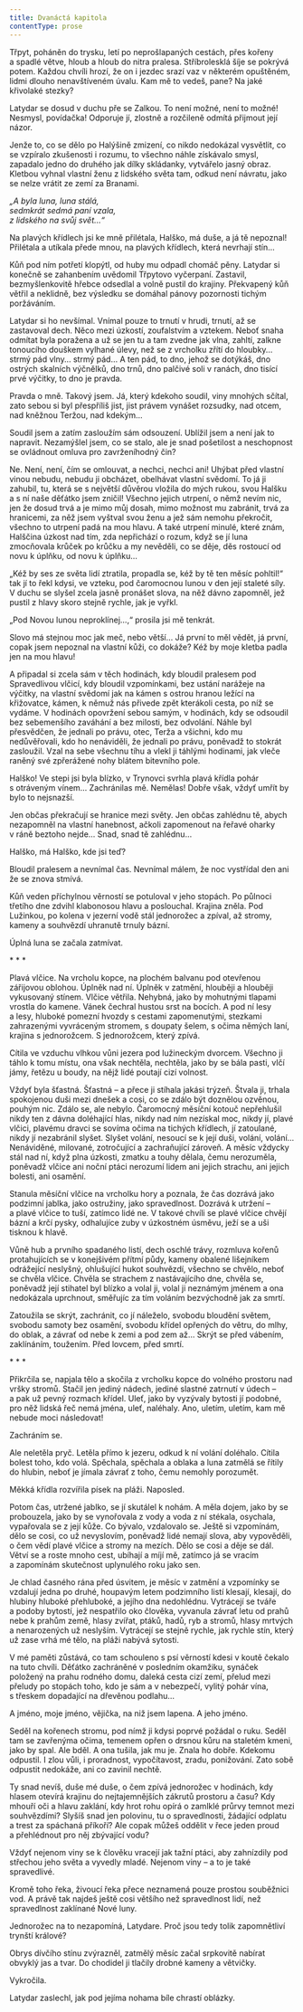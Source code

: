 ```yaml
---
title: Dvanáctá kapitola
contentType: prose
---
```


  

Třpyt, poháněn do trysku, letí po neprošlapaných cestách, přes kořeny a spadlé větve, hloub a hloub do nitra pralesa. Stříbrolesklá šíje se pokrývá potem. Každou chvíli hrozí, že on i jezdec srazí vaz v některém opuštěném, lidmi dlouho nenavštíveném úvalu. Kam mě to vedeš, pane? Na jaké křivolaké stezky?

Latydar se dosud v duchu pře se Zalkou. To není možné, není to možné! Nesmysl, povídačka! Odporuje jí, zlostně a rozčileně odmítá přijmout její názor.

Jenže to, co se dělo po Halýšině zmizení, co nikdo nedokázal vysvětlit, co se vzpíralo zkušenosti i rozumu, to všechno náhle získávalo smysl, zapadalo jedno do druhého jak dílky skládanky, vytvářelo jasný obraz. Kletbou vyhnal vlastní ženu z lidského světa tam, odkud není návratu, jako se nelze vrátit ze zemí za Branami.

_„A byla luna, luna stálá,  
sedmkrát sedmá paní vzala,  
z lidského na svůj svět…“_

Na plavých křídlech jsi ke mně přilétala, Halško, má duše, a já tě nepoznal! Přilétala a utíkala přede mnou, na plavých křídlech, která nevrhají stín…

Kůň pod ním potřetí klopýtl, od huby mu odpadl chomáč pěny. Latydar si konečně se zahanbením uvědomil Třpytovo vyčerpaní. Zastavil, bezmyšlenkovitě hřebce odsedlal a volně pustil do krajiny. Překvapený kůň větřil a neklidně, bez výsledku se domáhal pánovy pozornosti tichým poržáváním.

Latydar si ho nevšímal. Vnímal pouze to trnutí v hrudi, trnutí, až se zastavoval dech. Něco mezi úzkostí, zoufalstvím a vztekem. Neboť snaha odmítat byla poražena a už se jen tu a tam zvedne jak vlna, zahltí, zalkne tonoucího douškem vylhané úlevy, než se z vrcholku zřítí do hloubky… strmý pád vlny… strmý pád… A ten pád, to dno, jehož se dotýkáš, dno ostrých skalních výčnělků, dno trnů, dno palčivé soli v ranách, dno tisící prvé výčitky, to dno je pravda.

Pravda o mně. Takový jsem. Já, který kdekoho soudil, viny mnohých sčítal, zato sebou si byl přespříliš jist, jist právem vynášet rozsudky, nad otcem, nad kněžnou Teržou, nad kdekým…

Soudil jsem a zatím zasloužím sám odsouzení. Ublížil jsem a není jak to napravit. Nezamýšlel jsem, co se stalo, ale je snad pošetilost a neschopnost se ovládnout omluva pro zavrženíhodný čin?

Ne. Není, není, čím se omlouvat, a nechci, nechci ani! Uhýbat před vlastní vinou nebudu, nebudu ji obcházet, obelhávat vlastní svědomí. To já ji zahubil, tu, která se s největší důvěrou vložila do mých rukou, svou Halšku a s ní naše děťátko jsem zničil! Všechno jejich utrpení, o němž nevím nic, jen že dosud trvá a je mimo můj dosah, mimo možnost mu zabránit, trvá za hranicemi, za něž jsem vyštval svou ženu a jež sám nemohu překročit, všechno to utrpení padá na mou hlavu. A také utrpení minulé, které znám, Halščina úzkost nad tím, zda nepřichází o rozum, když se jí luna zmocňovala krůček po krůčku a my nevěděli, co se děje, děs rostoucí od novu k úplňku, od novu k úplňku…

„Kéž by ses ze světa lidí ztratila, propadla se, kéž by tě ten měsíc pohltil!“ tak jí to řekl kdysi, ve vzteku, pod čaromocnou lunou v den její staleté síly. V duchu se slyšel zcela jasně pronášet slova, na něž dávno zapomněl, jež pustil z hlavy skoro stejně rychle, jak je vyřkl.

„Pod Novou lunou neproklínej…,“ prosila jsi mě tenkrát.

Slovo má stejnou moc jak meč, nebo větší… Já první to měl vědět, já první, copak jsem nepoznal na vlastní kůži, co dokáže? Kéž by moje kletba padla jen na mou hlavu!

A připadal si zcela sám v těch hodinách, kdy bloudil pralesem pod Spravedlivou vlčicí, kdy bloudil vzpomínkami, bez ustání narážeje na výčitky, na vlastní svědomí jak na kámen s ostrou hranou ležící na křižovatce, kámen, k němuž nás přivede zpět kterákoli cesta, po níž se vydáme. V hodinách opovržení sebou samým, v hodinách, kdy se odsoudil bez sebemenšího zaváhání a bez milosti, bez odvolání. Náhle byl přesvědčen, že jednali po právu, otec, Terža a všichni, kdo mu nedůvěřovali, kdo ho nenáviděli, že jednali po právu, poněvadž to stokrát zasloužil. Vzal na sebe všechnu tíhu a vlekl ji táhlými hodinami, jak vleče raněný své zpřerážené nohy blátem bitevního pole.

Halško! Ve stepi jsi byla blízko, v Trynovci svrhla plavá křídla pohár s otráveným vínem… Zachránilas mě. Nemělas! Dobře však, vždyť umřít by bylo to nejsnazší.

Jen občas překračují se hranice mezi světy. Jen občas zahlédnu tě, abych nezapomněl na vlastní hanebnost, ačkoli zapomenout na řeřavé oharky v ráně beztoho nejde… Snad, snad tě zahlédnu…

Halško, má Halško, kde jsi teď?

Bloudil pralesem a nevnímal čas. Nevnímal málem, že noc vystřídal den ani že se znova stmívá.

Kůň veden příchylnou věrností se potuloval v jeho stopách. Po půlnoci třetího dne zdvihl klabonosou hlavu a poslouchal. Krajina zněla. Pod Lužinkou, po kolena v jezerní vodě stál jednorožec a zpíval, až stromy, kameny a souhvězdí uhranutě trnuly bázní.

Úplná luna se začala zatmívat.

\* \* \*

  

Plavá vlčice. Na vrcholu kopce, na plochém balvanu pod otevřenou zářijovou oblohou. Úplněk nad ní. Úplněk v zatmění, hlouběji a hlouběji vykusovaný stínem. Vlčice větřila. Nehybná, jako by mohutnými tlapami vrostla do kamene. Vánek čechral hustou srst na bocích. A pod ní lesy a lesy, hluboké pomezní hvozdy s cestami zapomenutými, stezkami zahrazenými vyvráceným stromem, s doupaty šelem, s očima němých laní, krajina s jednorožcem. S jednorožcem, který zpívá.

Cítila ve vzduchu vlhkou vůni jezera pod lužineckým dvorcem. Všechno ji táhlo k tomu místu, ona však nechtěla, nechtěla, jako by se bála pasti, vlčí jámy, řetězu u boudy, na nějž lidé poutají cizí volnost.

Vždyť byla šťastná. Šťastná – a přece ji stíhala jakási trýzeň. Štvala ji, trhala spokojenou duši mezi dnešek a cosi, co se zdálo být doznělou ozvěnou, pouhým nic. Zdálo se, ale nebylo. Čaromocný měsíční kotouč nepřehlušil nikdy ten z dávna doléhající hlas, nikdy nad ním nezískal moc, nikdy jí, plavé vlčici, plavému dravci se sovíma očima na tichých křídlech, jí zatoulané, nikdy jí nezabránil slyšet. Slyšet volání, nesoucí se k její duši, volání, volání… Nenáviděné, milované, zotročující a zachraňující zároveň. A měsíc vždycky stál nad ní, když plna úzkosti, zmatku a touhy dělala, čemu nerozuměla, poněvadž vlčice ani noční ptáci nerozumí lidem ani jejich strachu, ani jejich bolesti, ani osamění.

Stanula měsíční vlčice na vrcholku hory a poznala, že čas dozrává jako podzimní jablka, jako ostružiny, jako spravedlnost. Dozrává k utržení – a plavé vlčice to tuší, zatímco lidé ne. V takové chvíli se plavé vlčice chvějí bázní a krčí pysky, odhalujíce zuby v úzkostném úsměvu, ježí se a uši tisknou k hlavě.

Vůně hub a prvního spadaného listí, dech oschlé trávy, rozmluva kořenů protahujících se v konejšivém přítmí půdy, kameny obalené lišejníkem odrážející neslyšný, ohlušující hukot souhvězdí, všechno se chvělo, neboť se chvěla vlčice. Chvěla se strachem z nastávajícího dne, chvěla se, poněvadž její stihatel byl blízko a volal ji, volal ji neznámým jménem a ona nedokázala uprchnout, směřujíc za tím voláním bezvýchodně jak za smrtí.

Zatoužila se skrýt, zachránit, co jí náleželo, svobodu bloudění světem, svobodu samoty bez osamění, svobodu křídel opřených do větru, do mlhy, do oblak, a závrať od nebe k zemi a pod zem až… Skrýt se před vábením, zaklínáním, toužením. Před lovcem, před smrtí.

\* \* \*

  

Přikrčila se, napjala tělo a skočila z vrcholku kopce do volného prostoru nad vršky stromů. Stačil jen jediný nádech, jediné slastné zatrnutí v údech – a pak už pevný rozmach křídel. Uleť, jako by vyzývaly bytosti jí podobné, pro něž lidská řeč nemá jména, uleť, naléhaly. Ano, uletím, uletím, kam mě nebude moci následovat!

Zachráním se.

Ale neletěla pryč. Letěla přímo k jezeru, odkud k ní volání doléhalo. Cítila bolest toho, kdo volá. Spěchala, spěchala a oblaka a luna zatmělá se řítily do hlubin, neboť je jímala závrať z toho, čemu nemohly porozumět.

Měkká křídla rozvířila písek na pláži. Naposled.

Potom čas, utržené jablko, se jí skutálel k nohám. A měla dojem, jako by se probouzela, jako by se vynořovala z vody a voda z ní stékala, osychala, vypařovala se z její kůže. Co bývalo, vzdalovalo se. Ještě si vzpomínám, dělo se cosi, co už nevyslovím, poněvadž lidé nemají slova, aby vypověděli, o čem vědí plavé vlčice a stromy na mezích. Dělo se cosi a děje se dál. Větví se a roste mnoho cest, ubíhají a míjí mě, zatímco já se vracím a zapomínám skutečnost uplynulého roku jako sen.

Je chlad časného rána před úsvitem, je měsíc v zatmění a vzpomínky se vzdalují jedna po druhé, houpavým letem podzimního listí klesají, klesají, do hlubiny hluboké přehluboké, a jejího dna nedohlédnu. Vytrácejí se tváře a podoby bytostí, jež nespatřilo oko člověka, vyvanula závrať letu od prahů nebe k prahům země, hlasy zvířat, ptáků, hadů, ryb a stromů, hlasy mrtvých a nenarozených už neslyším. Vytrácejí se stejně rychle, jak rychle stín, který už zase vrhá mé tělo, na pláži nabývá sytosti.

V mé paměti zůstává, co tam schouleno s psí věrností kdesi v koutě čekalo na tuto chvíli. Děťátko zachráněné v posledním okamžiku, synáček položený na prahu rodného domu, daleká cesta cizí zemí, přelud mezi přeludy po stopách toho, kdo je sám a v nebezpečí, vylitý pohár vína, s třeskem dopadající na dřevěnou podlahu…

A jméno, moje jméno, vějička, na niž jsem lapena. A jeho jméno.

Seděl na kořenech stromu, pod nímž ji kdysi poprvé požádal o ruku. Seděl tam se zavřenýma očima, temenem opřen o drsnou kůru na staletém kmeni, jako by spal. Ale bděl. A ona tušila, jak mu je. Znala ho dobře. Kdekomu odpustil. I zlou vůli, i proradnost, vypočítavost, zradu, ponižování. Zato sobě odpustit nedokáže, ani co zavinil nechtě.

Ty snad nevíš, duše mé duše, o čem zpívá jednorožec v hodinách, kdy hlasem otevírá krajinu do nejtajemnějších zákrutů prostoru a času? Kdy mhouří oči a hlavu zaklání, kdy hrot rohu opírá o zamlklé průrvy temnot mezi souhvězdími? Slyšíš snad jen polovinu, tu o spravedlnosti, žádající odplatu a trest za spáchaná příkoří? Ale copak můžeš oddělit v řece jeden proud a přehlédnout pro něj zbývající vodu?

Vždyť nejenom viny se k člověku vracejí jak tažní ptáci, aby zahnízdily pod střechou jeho světa a vyvedly mladé. Nejenom viny – a to je také spravedlivé.

Kromě toho řeka, živoucí řeka přece neznamená pouze prostou souběžnici vod. A právě tak najdeš ještě cosi většího než spravedlnost lidí, než spravedlnost zaklínané Nové luny.

Jednorožec na to nezapomíná, Latydare. Proč jsou tedy tolik zapomnětliví trynští králové?

Obrys dívčího stínu zvýrazněl, zatmělý měsíc začal srpkovitě nabírat obvyklý jas a tvar. Do chodidel ji tlačily drobné kameny a větvičky.

Vykročila.

Latydar zaslechl, jak pod jejíma nohama bíle chrastí oblázky.

